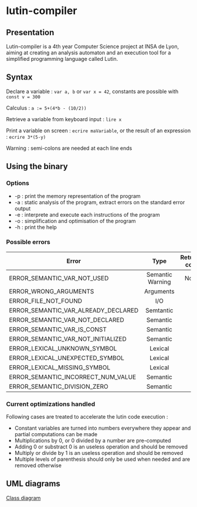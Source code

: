# lutin-compiler

## Presentation

Lutin-compiler is a 4th year Computer Science project at INSA de Lyon, aiming at creating an analysis automaton and an execution tool for a simplified programming language called Lutin.

## Syntax

Declare a variable : `var a, b` or `var x = 42`, constants are possible with `const v = 300`

Calculus : `a := 5+(4*b - (10/2))`

Retrieve a variable from keyboard input : `lire x`

Print a variable on screen : `ecrire maVariable`, or the result of an expression : `ecrire 3*(5-y)`

Warning : semi-colons are needed at each line ends

## Using the binary

### Options
* -p : print the memory representation of the program
* -a : static analysis of the program, extract errors on the standard error output
* -e : interprete and execute each instructions of the program
* -o : simplification and optimisation of the program
* -h : print the help

### Possible errors

    

| Error        							| Type           		| Return code  	|
| ------------- 						|:-------------:		| -----:		|
| ERROR_SEMANTIC_VAR_NOT_USED			| Semantic Warning      |    None		|
| ERROR_WRONG_ARGUMENTS					| Arguments			    |    1			|
| ERROR_FILE_NOT_FOUND					| I/O				    |    2			|
| ERROR_SEMANTIC_VAR_ALREADY_DECLARED	| Semtantic 			| 	 3		 	|
| ERROR_SEMANTIC_VAR_NOT_DECLARED		| Semantic      		|    4	 		|
| ERROR_SEMANTIC_VAR_IS_CONST			| Semantic    			|    5	 		|
| ERROR_SEMANTIC_VAR_NOT_INITIALIZED	| Semantic      		|    6	 		|
| ERROR_LEXICAL_UNKNOWN_SYMBOL			| Lexical     			|    7	 		|
| ERROR_LEXICAL_UNEXPECTED_SYMBOL		| Lexical     			|    8	 		|
| ERROR_LEXICAL_MISSING_SYMBOL			| Lexical     			|    9	 		|
| ERROR_SEMANTIC_INCORRECT_NUM_VALUE	| Semantic     			|    10	 		|
| ERROR_SEMANTIC_DIVISION_ZERO      	| Semantic     			|    11	 		|

### Current optimizations handled

Following cases are treated to accelerate the lutin code execution :
* Constant variables are turned into numbers everywhere they appear and partial computations can be made
* Multiplications by 0, or 0 divided by a number are pre-computed
* Adding 0 or substract 0 is an useless operation and should be removed
* Multiply or divide by 1 is an useless operation and should be removed
* Multiple levels of parenthesis should only be used when needed and are removed otherwise


## UML diagrams

[Class diagram](diagrams/class)
